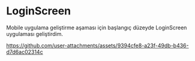 # LoginScreen
Mobile uygulama geliştirme aşaması için başlangıç düzeyde LoginScreen uygulaması geliştirdim.


https://github.com/user-attachments/assets/9394cfe8-a23f-49db-b436-d7d6ac02314c

